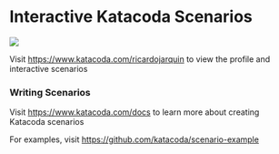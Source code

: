 # Interactive Katacoda Scenarios

[![](http://shields.katacoda.com/katacoda/ricardojarquin/count.svg)](https://www.katacoda.com/ricardojarquin "Get your profile on Katacoda.com")

Visit https://www.katacoda.com/ricardojarquin to view the profile and interactive scenarios

### Writing Scenarios
Visit https://www.katacoda.com/docs to learn more about creating Katacoda scenarios

For examples, visit https://github.com/katacoda/scenario-example
